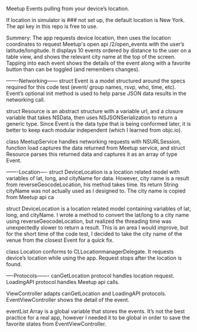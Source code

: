 Meetup Events pulling from your device’s location. 

If location in simulator is ### not set up, the default location is New York. 
The api key in this repo is free to use.

Summery: The app requests device location, then uses the location coordinates to request Meetup's open api /2/open_events with the user’s latitude/longitude. It displays 10 events ordered by distance to the user on a table view, and shows the relevant city name at the top of the screen. Tapping into each event shows the details of the event along with a favorite button than can be toggled (and remembers changes).

——-Networking——
struct Event is a model structured around the specs required for this code test (event/ group names, rsvp, who, time, etc). Event’s optional init method is used to help parse JSON data results in the networking call. 

struct Resource is an abstract structure with a variable url, and a closure variable that takes NSData, then uses NSJSONSerialization to return a generic type. Since Event is the data type that is being conformed later, it is better to keep each modular independent (which I learned from objc.io). 

class MeetupService handles networking requests with NSURLSession, function load captures the data returned from Meetup service, and struct Resource parses this returned data and captures it as an array of type Event.

——-Location—-
struct DeviceLocation is a location related model with variables of lat, long, and cityName for data. However, city name is a result from reverseGeocodeLocation, his method takes time. Its return String cityName was not actually used as I designed to. The city name is copied from Meetup api ca

struct DeviceLocation is a location related model containing variables of lat, long, and cityName. I wrote a method to convert the lat/long to a city name using reverseGeocodeLocation, but realized the threading time was unexpectedly slower to return a result. This is an area I would improve, but for the short time of the code test, I decided to take the city name of the venue from the closest Event for a quick fix.

class Location conforms to CLLocationmanagerDelegate. It requests device’s location while using the app. Request stops after the location is found.

—-Protocols——-
canGetLocation protocol handles location request. LoadingAPI protocol handles Meetup api calls.

ViewController adapts canGetLocation and LoadingAPI protocols. EventViewController shows the detail of the event. 

eventList Array is a global variable that stores the events. It’s not the best practice for a real app, however I needed it to be global in order to save the favorite states from EventViewController.



